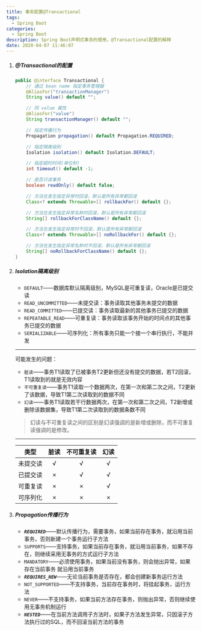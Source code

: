 ```yaml
---
title: 事务配置@Transactional
tags:
  - Spring Boot
categories:
  - Spring Boot
description: Spring Boot声明式事务的使用，@Transactional配置的解释
date: 2020-04-07 11:46:07
---
```

1. ##### @Transactional的配置

    ```java
    public @interface Transactional {
        // 通过 bean name 指定事务管理器
        @AliasFor("transactionManager")
        String value() default "";

        // 同 value 属性
        @AliasFor("value")
        String transactionManager() default "";

        // 指定传播行为
        Propagation propagation() default Propagation.REQUIRED;

        // 指定隔离级别
        Isolation isolation() default Isolation.DEFAULT;

        // 指定超时时间(单位秒)
        int timeout() default -1;

        // 是否只读事务
        boolean readOnly() default false;

        // 方法在发生指定异常时回滚，默认是所有异常都回滚
        Class<? extends Throwable>[] rollbackFor() default {};

        // 方法在发生指定异常名称时回滚，默认是所有异常都回滚
        String[] rollbackForClassName() default {};

        // 方法在发生指定异常时不回滚，默认是所有异常都回滚
        Class<? extends Throwable>[] noRollbackFor() default {};

        // 方法在发生指定异常名称时不回滚，默认是所有异常都回滚
        String[] noRollbackForClassName() default {};
    }
    ```

2. ##### Isolation隔离级别

    - `DEFAULT`——数据库默认隔离级别，MySQL是可重复读，Oracle是已提交读
    - `READ_UNCOMMITTED`——未提交读：事务读取其他事务未提交的数据
    - `READ_COMMITTED`——已提交读：事务读取最新的其他事务已提交的数据
    - `REPEATABLE_READ`——可重复读：事务读取该事务开始的时间点的其他事务已提交的数据
    - `SERIALIZABLE`——可序列化：所有事务只能一个接一个串行执行，不能并发

    ---

    可能发生的问题：
    - `脏读`——事务T1读取了已被事务T2更新但还没有提交的数据，若T2回滚，T1读取到的就是无效内容
    - `不可重复读`——事务T1读取一个数据两次，在第一次和第二次之间，T2更新了该数据，导致T1第二次读取到的数据不同
    - `幻读`——事务T1读取若干行数据两次，在第一次和第二次之间，T2新增或删除该数据集，导致T1第二次读取到的数据条数不同

    > 幻读与不可重复读之间的区别是幻读强调的是新增或删除，而不可重复读强调的是修改。

    ---

    |类型|脏读|不可重复读|幻读|
    |:--:|:-:|:-:|:-:|
    |未提交读|√|√|√|
    |已提交读|×|√|√|
    |可重复读|×|×|√|
    |可序列化|×|×|×|

3. ##### Propagation传播行为

    - ***`REQUIRED`***——默认传播行为，需要事务，如果当前存在事务，就沿用当前事务，否则新建一个事务运行子方法
    - `SUPPORTS`——支持事务，如果当前存在事务，就沿用当前事务，如果不存在，则继续采用无事务的方式运行子方法
    - `MANDATORY`——必须使用事务，如果当前没有事务，则会抛出异常，如果存在当前事务 就沿用当前事务
    - ***`REQUIRES_NEW`***——无论当前事务是否存在，都会创建新事务运行方法
    - `NOT_SUPPORTED`——不支持事务，当前存在事务时，将挂起事务，运行方法
    - `NEVER`——不支持事务，如果当前方法存在事务，则抛出异常，否则继续使用无事务机制运行
    - ***`NESTED`***——在当前方法调用子方法时，如果子方法发生异常，只因滚子方法执行过的SQL，而不回滚当前方法的事务
